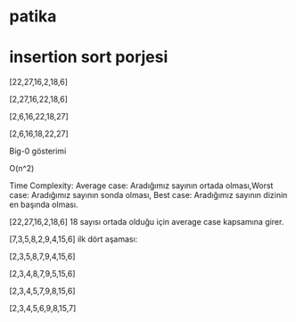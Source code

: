 # patika
# insertion sort porjesi
[22,27,16,2,18,6]

[2,27,16,22,18,6]

[2,6,16,22,18,27]

[2,6,16,18,22,27]

Big-0 gösterimi

O(n^2)

Time Complexity: Average case: Aradığımız sayının ortada olması,Worst case: Aradığımız sayının sonda olması, Best case: Aradığımız sayının dizinin en başında olması.

 [22,27,16,2,18,6] 18 sayısı ortada olduğu için average case kapsamına girer.
 
 [7,3,5,8,2,9,4,15,6] ilk dört aşaması:
 
 [2,3,5,8,7,9,4,15,6] 
 
 [2,3,4,8,7,9,5,15,6] 
 
 [2,3,4,5,7,9,8,15,6] 
 
 [2,3,4,5,6,9,8,15,7] 
 
